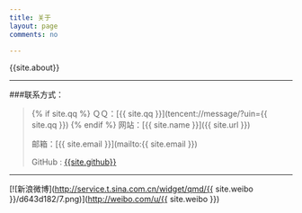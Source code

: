 ```yaml
---
title: 关于
layout: page
comments: no

---
```


{{site.about}}

---

###联系方式：
>
>{% if site.qq %}
>ＱＱ：[{{ site.qq }}](tencent://message/?uin={{ site.qq }})
>{% endif %}
>网站：[{{ site.name }}]({{ site.url }})
>
>邮箱：[{{ site.email }}](mailto:{{ site.email }})
>
>GitHub : [{{site.github}}](site.github)

----

[![新浪微博](http://service.t.sina.com.cn/widget/qmd/{{ site.weibo }}/d643d182/7.png)](http://weibo.com/u/{{ site.weibo }})
